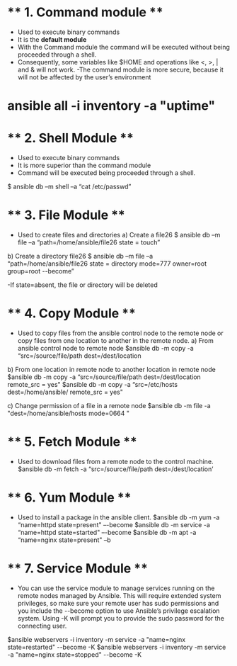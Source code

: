 # ** 1. Command module **
- Used to execute binary commands
- It is the **default module**
- With the Command module the command will be executed without being proceeded through a shell.
- Consequently, some variables like $HOME and operations like <, >, | and & will not work.
-The command module is more secure, because it will not be affected by the user’s environment
# ansible all -i inventory -a "uptime"


# ** 2. Shell Module **
- Used to execute binary commands
- It is more superior than the command module
- Command will be executed being proceeded through a shell.

$ ansible db –m shell –a “cat /etc/passwd”

# ** 3. File Module **
- Used to create files and directories
a) Create a file26
$ ansible db –m file –a “path=/home/ansible/file26 state = touch”

b) Create a directory file26
$ ansible db –m file –a “path=/home/ansible/file26 state = directory
mode=777 owner=root group=root --become”

-If state=absent, the file or directory will be deleted

# ** 4. Copy Module **
- Used to copy files from the ansible control node to the remote
node or copy files from one location to another in the remote
node.
a) From ansible control node to remote node
$ansible db -m copy -a “src=/source/file/path dest=/dest/location

b) From one location in remote node to another location in remote node
$ansible db -m copy -a “src=/source/file/path dest=/dest/location remote_src = yes"
$ansible db -m copy -a “src=/etc/hosts dest=/home/ansible/ remote_src = yes"

c) Change permission of a file in a remote node
$ansible db -m file -a "dest=/home/ansible/hosts mode=0664 "

# ** 5. Fetch Module **
- Used to download files from a remote node to the control
machine.
$ansible db -m fetch -a “src=/source/file/path dest=/dest/location’

# ** 6. Yum Module **
- Used to install a package in the ansible client.
$ansible db -m yum -a “name=httpd state=present" –-become
$ansible db -m service -a “name=httpd state=started" –-become
$ansible db -m apt -a “name=nginx state=present" –b

# ** 7. Service Module **
- You can use the service module to manage services running on the remote nodes managed by Ansible. This will require extended system privileges, so make sure your remote user has sudo permissions and you include the --become option to use Ansible’s privilege escalation system. Using -K will prompt you to provide the sudo password for the connecting user.

$ansible webservers -i inventory -m service -a "name=nginx state=restarted" --become  -K
$ansible webservers -i inventory -m service -a "name=nginx state=stopped" --become  -K
